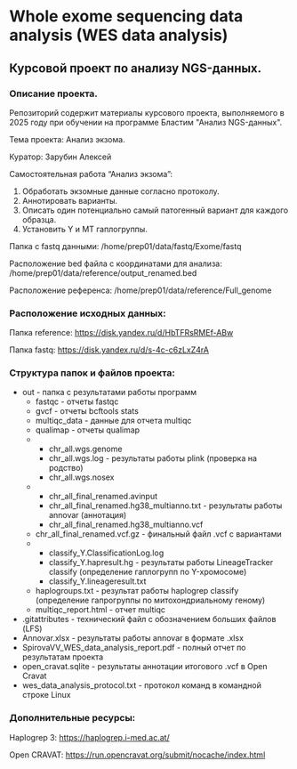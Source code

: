 # Whole exome sequencing data analysis (WES data analysis)

## Курсовой проект по анализу NGS-данных.

### Описание проекта.

Репозиторий содержит материалы курсового проекта, выполняемого в 2025 году при обучении на программе Бластим "Анализ NGS-данных".

Тема проекта: Анализ экзома.

Куратор: Зарубин Алексей 

Самостоятельная работа “Анализ экзома”:

1.	Обработать экзомные данные согласно протоколу.
2.	Аннотировать варианты.
3.	Описать один потенциально самый патогенный вариант для каждого образца.
4.	Установить Y и MT гаплогруппы.

Папка с fastq данными: /home/prep01/data/fastq/Exome/fastq

Расположение bed файла с координатами для анализа: /home/prep01/data/reference/output_renamed.bed

Расположение референса: /home/prep01/data/reference/Full_genome

### Расположение исходных данных:

Папка reference: https://disk.yandex.ru/d/HbTFRsRMEf-ABw

Папка fastq: https://disk.yandex.ru/d/s-4c-c6zLxZ4rA

### Структура папок и файлов проекта:

* out - папка с результатами работы программ
  * fastqc - отчеты fastqc
  * gvcf - отчеты bcftools stats
  * multiqc_data - данные для отчета multiqc
  * qualimap - отчеты qualimap
  * * chr_all.wgs.genome
    * chr_all.wgs.log        - результаты работы plink (проверка на родство)
    * chr_all.wgs.nosex
  * * chr_all_final_renamed.avinput
    * chr_all_final_renamed.hg38_multianno.txt   - результаты работы annovar (аннотация)
    * chr_all_final_renamed.hg38_multianno.vcf
  * chr_all_final_renamed.vcf.gz - финальный файл .vcf с вариантами
  * * classify_Y.ClassificationLog.log
    * classify_Y.hapresult.hg           - результаты работы LineageTracker classify (определение гаплогрупп по Y-хромосоме)
    * classify_Y.lineageresult.txt
  * haplogroups.txt - результат работы haplogrep classify (определение гапрогруппы по митохондриальному геному)
  * multiqc_report.html - отчет multiqc
* .gitattributes - технический файл с обозначением больших файлов (LFS)
* Annovar.xlsx - результаты работы annovar в формате .xlsx
* SpirovaVV_WES_data_analysis_report.pdf - полный отчет по результатам проекта
* open_cravat.sqlite - результаты аннотации итогового .vcf в Open Cravat
* wes_data_analysis_protocol.txt - протокол команд в командной строке Linux


### Дополнительные ресурсы:

Haplogrep 3: https://haplogrep.i-med.ac.at/

Open CRAVAT: https://run.opencravat.org/submit/nocache/index.html
